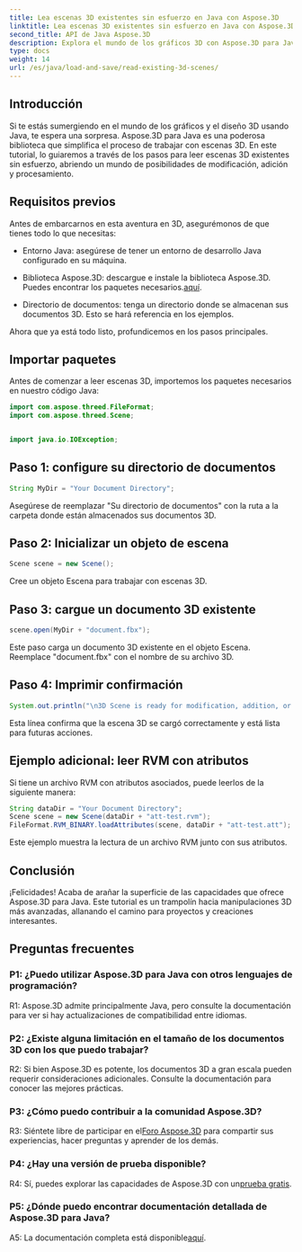 ```yaml
---
title: Lea escenas 3D existentes sin esfuerzo en Java con Aspose.3D
linktitle: Lea escenas 3D existentes sin esfuerzo en Java con Aspose.3D
second_title: API de Java Aspose.3D
description: Explora el mundo de los gráficos 3D con Aspose.3D para Java. Lea y manipule escenas 3D existentes sin esfuerzo.
type: docs
weight: 14
url: /es/java/load-and-save/read-existing-3d-scenes/
---
```

## Introducción

Si te estás sumergiendo en el mundo de los gráficos y el diseño 3D usando Java, te espera una sorpresa. Aspose.3D para Java es una poderosa biblioteca que simplifica el proceso de trabajar con escenas 3D. En este tutorial, lo guiaremos a través de los pasos para leer escenas 3D existentes sin esfuerzo, abriendo un mundo de posibilidades de modificación, adición y procesamiento.

## Requisitos previos

Antes de embarcarnos en esta aventura en 3D, asegurémonos de que tienes todo lo que necesitas:

- Entorno Java: asegúrese de tener un entorno de desarrollo Java configurado en su máquina.

-  Biblioteca Aspose.3D: descargue e instale la biblioteca Aspose.3D. Puedes encontrar los paquetes necesarios.[aquí](https://releases.aspose.com/3d/java/).

- Directorio de documentos: tenga un directorio donde se almacenan sus documentos 3D. Esto se hará referencia en los ejemplos.

Ahora que ya está todo listo, profundicemos en los pasos principales.

## Importar paquetes

Antes de comenzar a leer escenas 3D, importemos los paquetes necesarios en nuestro código Java:

```java
import com.aspose.threed.FileFormat;
import com.aspose.threed.Scene;


import java.io.IOException;
```

## Paso 1: configure su directorio de documentos

```java
String MyDir = "Your Document Directory";
```

Asegúrese de reemplazar "Su directorio de documentos" con la ruta a la carpeta donde están almacenados sus documentos 3D.

## Paso 2: Inicializar un objeto de escena

```java
Scene scene = new Scene();
```

Cree un objeto Escena para trabajar con escenas 3D.

## Paso 3: cargue un documento 3D existente

```java
scene.open(MyDir + "document.fbx");
```

Este paso carga un documento 3D existente en el objeto Escena. Reemplace "document.fbx" con el nombre de su archivo 3D.

## Paso 4: Imprimir confirmación

```java
System.out.println("\n3D Scene is ready for modification, addition, or processing purposes.");
```

Esta línea confirma que la escena 3D se cargó correctamente y está lista para futuras acciones.

## Ejemplo adicional: leer RVM con atributos

Si tiene un archivo RVM con atributos asociados, puede leerlos de la siguiente manera:

```java
String dataDir = "Your Document Directory";
Scene scene = new Scene(dataDir + "att-test.rvm");
FileFormat.RVM_BINARY.loadAttributes(scene, dataDir + "att-test.att");
```

Este ejemplo muestra la lectura de un archivo RVM junto con sus atributos.

## Conclusión

¡Felicidades! Acaba de arañar la superficie de las capacidades que ofrece Aspose.3D para Java. Este tutorial es un trampolín hacia manipulaciones 3D más avanzadas, allanando el camino para proyectos y creaciones interesantes.

## Preguntas frecuentes

### P1: ¿Puedo utilizar Aspose.3D para Java con otros lenguajes de programación?

R1: Aspose.3D admite principalmente Java, pero consulte la documentación para ver si hay actualizaciones de compatibilidad entre idiomas.

### P2: ¿Existe alguna limitación en el tamaño de los documentos 3D con los que puedo trabajar?

R2: Si bien Aspose.3D es potente, los documentos 3D a gran escala pueden requerir consideraciones adicionales. Consulte la documentación para conocer las mejores prácticas.

### P3: ¿Cómo puedo contribuir a la comunidad Aspose.3D?

 R3: Siéntete libre de participar en el[Foro Aspose.3D](https://forum.aspose.com/c/3d/18) para compartir sus experiencias, hacer preguntas y aprender de los demás.

### P4: ¿Hay una versión de prueba disponible?

 R4: Sí, puedes explorar las capacidades de Aspose.3D con un[prueba gratis](https://releases.aspose.com/).

### P5: ¿Dónde puedo encontrar documentación detallada de Aspose.3D para Java?

A5: La documentación completa está disponible[aquí](https://reference.aspose.com/3d/java/).